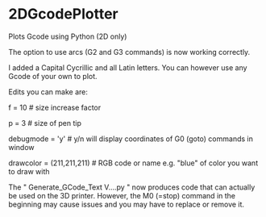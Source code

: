 # 2DGcodePlotter
Plots Gcode using Python (2D only)

The option to use arcs (G2 and G3 commands) is now working correctly.

I added a Capital Cycrillic and all Latin letters. You can however use any Gcode of your own to plot.

Edits you can make are:

f = 10                    # size increase factor 

p = 3                     # size of pen tip

debugmode = 'y'           # y/n will display coordinates of G0 (goto) commands in window

drawcolor = (211,211,211) # RGB code or name e.g. "blue" of color you want to draw with

The " Generate_GCode_Text V....py " now produces code that can actually be used on the 3D printer. However, the M0 (=stop) command in the beginning may cause issues and you may have to replace or remove it.

